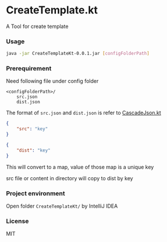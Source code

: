 # CreateTemplate.kt

A Tool for create template

### Usage

```sh
java -jar CreateTemplateKt-0.0.1.jar [configFolderPath]
```

### Prerequirement

Need following file under config folder

```
<configFolderPath>/
    src.json
    dist.json
```

The format of `src.json` and `dist.json` is refer to [CascadeJson.kt](https://github.com/CWKSC/CascadeJson.kt)

```json
{
    "src": "key"
}
```

```json
{
    "dist": "key"
}
```

This will convert to a map, value of those map is a unique key

src file or content in directory will copy to dist by key

### Project environment

Open folder `CreateTemplateKt/` by IntelliJ IDEA

### License

MIT
